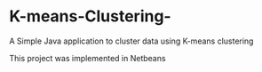 # K-means-Clustering-
A Simple Java application to cluster data using K-means clustering 

This project was implemented in Netbeans
